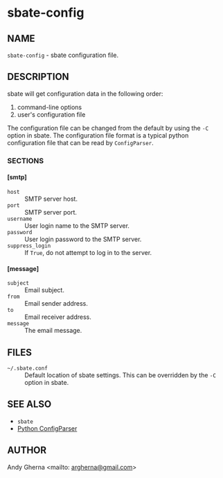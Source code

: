 # sbate-config

## NAME

`sbate-config` - sbate configuration file.

## DESCRIPTION

sbate will get configuration data in the following order:

1. command-line options
1. user's configuration file

The configuration file can be changed from the default by using the `-C` option in sbate. The configuration file format is a typical python configuration file that can be read by `ConfigParser`.

### SECTIONS

#### [smtp]

<dl>
  <dt><code>host</code>
  <dd>SMTP server host.
  <dt><code>port</code>
  <dd>SMTP server port.
  <dt><code>username</code>
  <dd>User login name to the SMTP server.
  <dt><code>password</code>
  <dd>User login password to the SMTP server.
  <dt><code>suppress_login</code>
  <dd>If <code>True</code>, do not attempt to log in to the server.
</dl>

#### [message]

<dl>
  <dt><code>subject</code>
  <dd>Email subject.
  <dt><code>from</code>
  <dd>Email sender address.
  <dt><code>to</code>
  <dd>Email receiver address.
  <dt><code>message</code>
  <dd>The email message.
</dl>

## FILES

<dl>
  <dt><code>~/.sbate.conf</code>
  <dd>Default location of sbate settings. This can be overridden by the <code>-C</code> option in sbate.
</dl>

## SEE ALSO

* `sbate`
* [Python ConfigParser](https://docs.python.org/3/library/configparser.html)

## AUTHOR

Andy Gherna <mailto: argherna@gmail.com>
